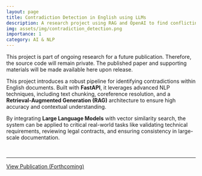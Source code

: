 ```yaml
---
layout: page
title: Contradiction Detection in English using LLMs
description: A research project using RAG and OpenAI to find conflicting statements in text for a future publication.
img: assets/img/contradiction_detection.png
importance: 1
category: AI & NLP
---
```


<div class="alert alert-info" role="alert">
  This project is part of ongoing research for a future publication. Therefore, the source code will remain private. The published paper and supporting materials will be made available here upon release.
</div>

This project introduces a robust pipeline for identifying contradictions within English documents. Built with **FastAPI**, it leverages advanced NLP techniques, including text chunking, coreference resolution, and a **Retrieval-Augmented Generation (RAG)** architecture to ensure high accuracy and contextual understanding.

By integrating **Large Language Models** with vector similarity search, the system can be applied to critical real-world tasks like validating technical requirements, reviewing legal contracts, and ensuring consistency in large-scale documentation.

<br>
<hr>

<div class="text-center">
    <!-- This button is currently disabled. -->
    <!-- When your paper is published, remove the 'disabled' class -->
    <!-- and replace href="#" with the link to the publication (e.g., a DOI link). -->
    <a href="#" class="btn btn-primary disabled" role="button" target="_blank" rel="noopener noreferrer">View Publication (Forthcoming)</a>
</div>